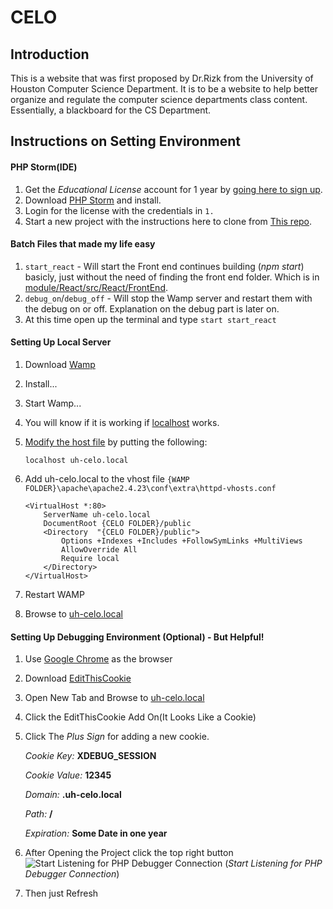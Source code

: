 CELO
=======================

Introduction
------------
This is a website that was first proposed by Dr.Rizk from the University of Houston Computer Science Department.
It is to be a website to help better organize and regulate the computer science departments class content.
Essentially, a blackboard for the CS Department.

Instructions on Setting Environment
---------------------------





#### PHP Storm(IDE)
  1. Get the _Educational License_ account for 1 year by [going here to sign up](https://www.jetbrains.com/shop/eform/students).
  2. Download [PHP Storm](https://www.jetbrains.com/phpstorm/) and install. 
  3. Login for the license with the credentials in `1.`
  4. Start a new project with the instructions here to clone from [This repo](https://www.jetbrains.com/help/phpstorm/2017.1/cloning-a-repository-from-github.html).




#### Batch Files that made my life easy
 1. `start_react` - Will start the Front end continues building (_npm start_) basicly, just without the need of finding the front end folder.
    Which is in [module/React/src/React/FrontEnd](https://github.com/hecflores/CELO/tree/master/module/React/src/React/FrontEnd).
 2. `debug_on`/`debug_off` - Will stop the Wamp server and restart them with the debug on or off. Explanation on the debug part is later on.
 3. At this time open up the terminal and type `start start_react`
  
#### Setting Up Local Server
 1. Download [Wamp](http://www.wampserver.com/en/)
 2. Install...
 3. Start Wamp...
 4. You will know if it is working if [localhost](http://localhost) works.
 5. [Modify the host file](https://support.rackspace.com/how-to/modify-your-hosts-file/) by putting the following:
 
        localhost uh-celo.local
 6. Add uh-celo.local to the vhost file `{WAMP FOLDER}\apache\apache2.4.23\conf\extra\httpd-vhosts.conf`
 
        <VirtualHost *:80>
            ServerName uh-celo.local
            DocumentRoot {CELO FOLDER}/public
            <Directory  "{CELO FOLDER}/public">
                Options +Indexes +Includes +FollowSymLinks +MultiViews
                AllowOverride All
                Require local
            </Directory>
        </VirtualHost>
 7. Restart WAMP
 8. Browse to [uh-celo.local](http://uh-celo.local)
 
#### Setting Up Debugging Environment (Optional) - But Helpful! 
 1. Use [Google Chrome](https://www.google.com/chrome/browser/desktop/index.html?brand=CHBD&gclid=Cj0KCQjwytLKBRCXARIsAPchlXoS_a52XSOJrZy6i6433r4T5HY1DRlc_phaVSsIMy2G0BkmDjcn_KEaAmk6EALw_wcB) as the browser
 2. Download [EditThisCookie](https://chrome.google.com/webstore/detail/editthiscookie/fngmhnnpilhplaeedifhccceomclgfbg?hl=en)
 3. Open New Tab and Browse to [uh-celo.local](http://uh-celo.local)
 4. Click the EditThisCookie Add On(It Looks Like a Cookie)
 5. Click The _Plus Sign_ for adding a new cookie.
        
      _Cookie Key:_ **XDEBUG_SESSION**
      
      _Cookie Value:_ **12345**
      
      _Domain:_ **.uh-celo.local**
      
      _Path:_ **/**
      
      _Expiration:_ **Some Date in one year**
 6. After Opening the Project click the top right button ![Start Listening for PHP Debugger Connection](https://www.jetbrains.com/help/img/idea/2017.1/start_listening_php_debug_connections.png) (_Start Listening for PHP Debugger Connection_)
 7. Then just Refresh